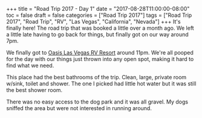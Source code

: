 +++
title = "Road Trip 2017 - Day 1"
date = "2017-08-28T11:00:00-08:00"
toc = false
draft = false
categories = ["Road Trip 2017"]
tags = ["Road Trip 2017", "Road Trip", "RV", "Las Vegas", "California", "Nevada"]
+++
It's finally here! The road trip that was booked a little over a month ago. We left a little late having to go back for things, but finally got on our way around 7pm.

We finally got to [Oasis Las Vegas RV Resort](http://www.oasislasvegasrvresort.com/) around 11pm. We're all pooped for the day with our things just thrown into any open spot, making it hard to find what we need.

This place had the best bathrooms of the trip. Clean, large, private room w/sink, toilet and shower. The one I picked had little hot water but it was still the best shower room.

There was no easy access to the dog park and it was all gravel. My dogs sniffed the area but were not interested in running around.